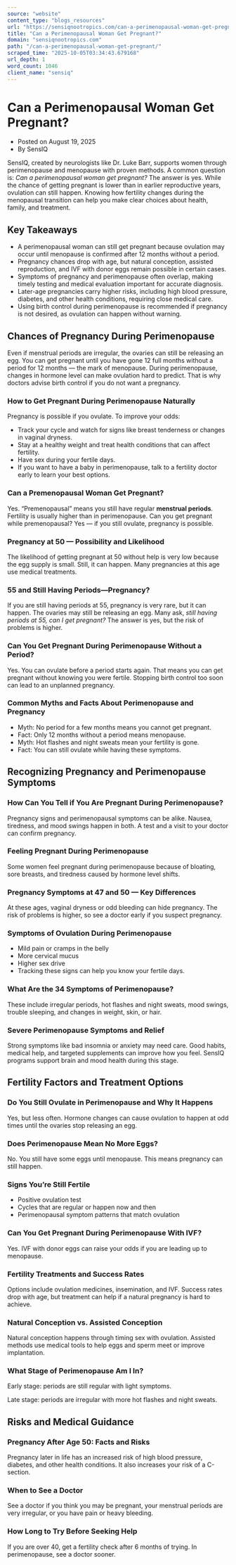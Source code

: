 ```yaml
---
source: "website"
content_type: "blogs_resources"
url: "https://sensiqnootropics.com/can-a-perimenopausal-woman-get-pregnant/"
title: "Can a Perimenopausal Woman Get Pregnant?"
domain: "sensiqnootropics.com"
path: "/can-a-perimenopausal-woman-get-pregnant/"
scraped_time: "2025-10-05T03:34:43.679168"
url_depth: 1
word_count: 1046
client_name: "sensiq"
---
```


# Can a Perimenopausal Woman Get Pregnant?

*   Posted on August 19, 2025
*   By SensIQ

SensIQ, created by neurologists like Dr. Luke Barr, supports women through perimenopause and menopause with proven methods. A common question is: _Can a perimenopausal woman get pregnant?_ The answer is yes. While the chance of getting pregnant is lower than in earlier reproductive years, ovulation can still happen. Knowing how fertility changes during the menopausal transition can help you make clear choices about health, family, and treatment.

## **Key Takeaways**

*   A perimenopausal woman can still get pregnant because ovulation may occur until menopause is confirmed after 12 months without a period.
*   Pregnancy chances drop with age, but natural conception, assisted reproduction, and IVF with donor eggs remain possible in certain cases.
*   Symptoms of pregnancy and perimenopause often overlap, making timely testing and medical evaluation important for accurate diagnosis.
*   Later-age pregnancies carry higher risks, including high blood pressure, diabetes, and other health conditions, requiring close medical care.
*   Using birth control during perimenopause is recommended if pregnancy is not desired, as ovulation can happen without warning.

## **Chances of Pregnancy During Perimenopause**

Even if menstrual periods are irregular, the ovaries can still be releasing an egg. You can get pregnant until you have gone 12 full months without a period for 12 months — the mark of menopause. During perimenopause, changes in hormone level can make ovulation hard to predict. That is why doctors advise birth control if you do not want a pregnancy.

### **How to Get Pregnant During Perimenopause Naturally**

Pregnancy is possible if you ovulate. To improve your odds:

*   Track your cycle and watch for signs like breast tenderness or changes in vaginal dryness.
*   Stay at a healthy weight and treat health conditions that can affect fertility.
*   Have sex during your fertile days.
*   If you want to have a baby in perimenopause, talk to a fertility doctor early to learn your best options.

### **Can a Premenopausal Woman Get Pregnant?**

Yes. “Premenopausal” means you still have regular **menstrual periods**. Fertility is usually higher than in perimenopause. Can you get pregnant while premenopausal? Yes — if you still ovulate, pregnancy is possible.

### **Pregnancy at 50 — Possibility and Likelihood**

The likelihood of getting pregnant at 50 without help is very low because the egg supply is small. Still, it can happen. Many pregnancies at this age use medical treatments.

### **55 and Still Having Periods—Pregnancy?**

If you are still having periods at 55, pregnancy is very rare, but it can happen. The ovaries may still be releasing an egg. Many ask, _still having periods at 55, can I get pregnant?_ The answer is yes, but the risk of problems is higher.

### **Can You Get Pregnant During Perimenopause Without a Period?**

Yes. You can ovulate before a period starts again. That means you can get pregnant without knowing you were fertile. Stopping birth control too soon can lead to an unplanned pregnancy.

### **Common Myths and Facts About Perimenopause and Pregnancy**

*   Myth: No period for a few months means you cannot get pregnant.
*   Fact: Only 12 months without a period means menopause.
*   Myth: Hot flashes and night sweats mean your fertility is gone.
*   Fact: You can still ovulate while having these symptoms.

## **Recognizing Pregnancy and Perimenopause Symptoms**

### **How Can You Tell if You Are Pregnant During Perimenopause?**

Pregnancy signs and perimenopausal symptoms can be alike. Nausea, tiredness, and mood swings happen in both. A test and a visit to your doctor can confirm pregnancy.

### **Feeling Pregnant During Perimenopause**

Some women feel pregnant during perimenopause because of bloating, sore breasts, and tiredness caused by hormone level shifts.

### **Pregnancy Symptoms at 47 and 50 — Key Differences**

At these ages, vaginal dryness or odd bleeding can hide pregnancy. The risk of problems is higher, so see a doctor early if you suspect pregnancy.

### **Symptoms of Ovulation During Perimenopause**

*   Mild pain or cramps in the belly
*   More cervical mucus
*   Higher sex drive
*   Tracking these signs can help you know your fertile days.

### **What Are the 34 Symptoms of Perimenopause?**

These include irregular periods, hot flashes and night sweats, mood swings, trouble sleeping, and changes in weight, skin, or hair.

### **Severe Perimenopause Symptoms and Relief**

Strong symptoms like bad insomnia or anxiety may need care. Good habits, medical help, and targeted supplements can improve how you feel. SensIQ programs support brain and mood health during this stage.

## **Fertility Factors and Treatment Options**

### **Do You Still Ovulate in Perimenopause and Why It Happens**

Yes, but less often. Hormone changes can cause ovulation to happen at odd times until the ovaries stop releasing an egg.

### **Does Perimenopause Mean No More Eggs?**

No. You still have some eggs until menopause. This means pregnancy can still happen.

### **Signs You’re Still Fertile**

*   Positive ovulation test
*   Cycles that are regular or happen now and then
*   Perimenopausal symptom patterns that match ovulation

### **Can You Get Pregnant During Perimenopause With IVF?**

Yes. IVF with donor eggs can raise your odds if you are leading up to menopause.

### **Fertility Treatments and Success Rates**

Options include ovulation medicines, insemination, and IVF. Success rates drop with age, but treatment can help if a natural pregnancy is hard to achieve.

### **Natural Conception vs. Assisted Conception**

Natural conception happens through timing sex with ovulation. Assisted methods use medical tools to help eggs and sperm meet or improve implantation.

### **What Stage of Perimenopause Am I In?**

Early stage: periods are still regular with light symptoms.

Late stage: periods are irregular with more hot flashes and night sweats.

## **Risks and Medical Guidance**

### **Pregnancy After Age 50: Facts and Risks**

Pregnancy later in life has an increased risk of high blood pressure, diabetes, and other health conditions. It also increases your risk of a C-section.

### **When to See a Doctor**

See a doctor if you think you may be pregnant, your menstrual periods are very irregular, or you have pain or heavy bleeding.

### **How Long to Try Before Seeking Help**

If you are over 40, get a fertility check after 6 months of trying. In perimenopause, see a doctor sooner.